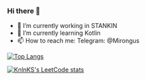 ### Hi there 👋

- 🔭 I’m currently working in STANKIN
- 🌱 I’m currently learning Kotlin
- 📫 How to reach me: Telegram: @Mirongus

[![Top Langs](https://github-readme-stats.vercel.app/api/top-langs/?username=MironBano&layout=compact&theme=dark)](https://github.com/anuraghazra/github-readme-stats)

[![KnlnKS's LeetCode stats](https://leetcode-stats-six.vercel.app/api?username=SweetBano&theme=dark)](https://github.com/KnlnKS/leetcode-stats)

